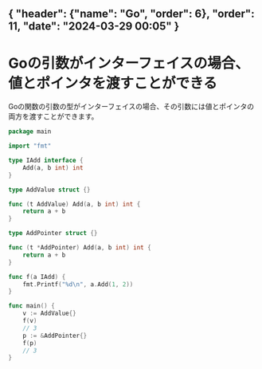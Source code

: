 { "header": {"name": "Go", "order": 6},  "order": 11, "date": "2024-03-29 00:05" }
---
# Goの引数がインターフェイスの場合、値とポインタを渡すことができる

Goの関数の引数の型がインターフェイスの場合、その引数には値とポインタの両方を渡すことができます。

```go
package main

import "fmt"

type IAdd interface {
	Add(a, b int) int
}

type AddValue struct {}

func (t AddValue) Add(a, b int) int {
	return a + b
}

type AddPointer struct {}

func (t *AddPointer) Add(a, b int) int {
	return a + b
}

func f(a IAdd) {
	fmt.Printf("%d\n", a.Add(1, 2))
}

func main() {
	v := AddValue{}
	f(v)
    // 3
	p := &AddPointer{}
	f(p)
    // 3
}
```